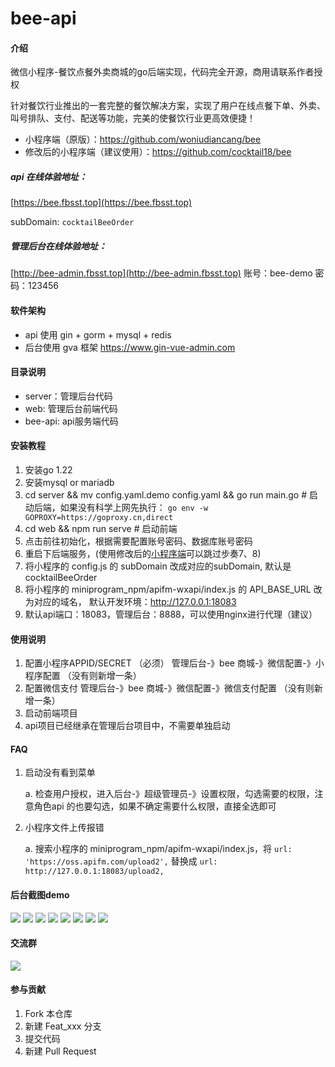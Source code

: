 # bee-api

#### 介绍
微信小程序-餐饮点餐外卖商城的go后端实现，代码完全开源，商用请联系作者授权

针对餐饮行业推出的一套完整的餐饮解决方案，实现了用户在线点餐下单、外卖、叫号排队、支付、配送等功能，完美的使餐饮行业更高效便捷！

- 小程序端（原版）：https://github.com/woniudiancang/bee 
- 修改后的小程序端（建议使用）：https://github.com/cocktail18/bee


##### api 在线体验地址：
[https://bee.fbsst.top](https://bee.fbsst.top)

subDomain: `cocktailBeeOrder`

##### 管理后台在线体验地址：
[http://bee-admin.fbsst.top](http://bee-admin.fbsst.top)
账号：bee-demo  密码：123456

#### 软件架构

- api 使用 gin + gorm + mysql + redis
- 后台使用 gva 框架 https://www.gin-vue-admin.com


#### 目录说明
- server：管理后台代码
- web: 管理后台前端代码
- bee-api: api服务端代码


#### 安装教程

1.  安装go 1.22
2.  安装mysql or mariadb
3.  cd server && mv config.yaml.demo config.yaml && go run main.go  # 启动后端，如果没有科学上网先执行： `go env -w GOPROXY=https://goproxy.cn,direct`
4.  cd web && npm run serve # 启动前端
5.  点击前往初始化，根据需要配置账号密码、数据库账号密码
6.  重启下后端服务，(使用修改后的[小程序端](https://github.com/cocktail18/bee)可以跳过步奏7、8)
7.  将小程序的 config.js 的 subDomain 改成对应的subDomain, 默认是 cocktailBeeOrder
8.  将小程序的 miniprogram_npm/apifm-wxapi/index.js 的 API_BASE_URL 改为对应的域名， 默认开发环境：http://127.0.0.1:18083
9.  默认api端口：18083，管理后台：8888，可以使用nginx进行代理（建议）

#### 使用说明

1.  配置小程序APPID/SECRET （必须）
    管理后台-》bee 商城-》微信配置-》小程序配置 （没有则新增一条）
2.  配置微信支付
    管理后台-》bee 商城-》微信配置-》微信支付配置 （没有则新增一条）
3.  启动前端项目
4.  api项目已经继承在管理后台项目中，不需要单独启动


#### FAQ
1. 启动没有看到菜单

   a. 检查用户授权，进入后台-》超级管理员-》设置权限，勾选需要的权限，注意角色api 的也要勾选，如果不确定需要什么权限，直接全选即可
2. 小程序文件上传报错

   a.  搜索小程序的 miniprogram_npm/apifm-wxapi/index.js，将 `url: 'https://oss.apifm.com/upload2',` 替换成 `url: http://127.0.0.1:18083/upload2,`   



#### 后台截图demo
![](imgs/demo01.jpg)
![](imgs/demo02.jpg)
![](imgs/demo03.jpg)
![](imgs/demo04.jpg)
![](imgs/demo05.jpg)
![](imgs/demo06.jpg)
![](imgs/demo07.jpg)
![](imgs/demo08.jpg)


#### 交流群
![](imgs/qqgroup.jpg)

#### 参与贡献

1.  Fork 本仓库
2.  新建 Feat_xxx 分支
3.  提交代码
4.  新建 Pull Request

